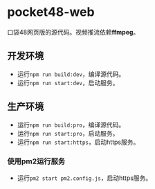 # pocket48-web

口袋48网页版的源代码。视频推流依赖**ffmpeg**。

## 开发环境

* 运行`npm run build:dev`，编译源代码。
* 运行`npm run start:dev`，启动服务。

## 生产环境

* 运行`npm run build:pro`，编译源代码。
* 运行`npm run start:pro`，启动服务。
* 运行`npm run start:https`，启动https服务。

### 使用pm2运行服务

* 运行`pm2 start pm2.config.js`，启动https服务。